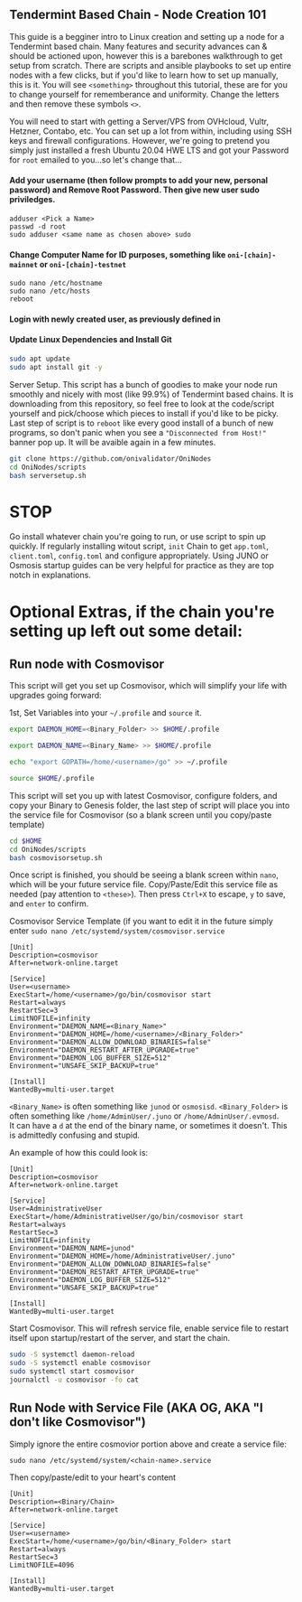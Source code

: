 ## Tendermint Based Chain - Node Creation 101
This guide is a begginer intro to Linux creation and setting up a node for a Tendermint based chain. Many features and security advances can & should be actioned upon, however this is a barebones walkthrough to get setup from scratch. There are scripts and ansible playbooks to set up entire nodes with a few clicks, but if you'd like to learn how to set up manually, this is it. You will see `<something>` throughout this tutorial, these are for you to change yourself for rememberance and uniformity. Change the letters and then remove these symbols `<>`.

You will need to start with getting a Server/VPS from OVHcloud, Vultr, Hetzner, Contabo, etc. You can set up a lot from within, including using SSH keys and firewall configurations. However, we're going to pretend you simply just installed a fresh Ubuntu 20.04 HWE LTS and got your Password for `root` emailed to you...so let's change that...

#### Add your username (then follow prompts to add your new, personal password) and Remove Root Password. Then give new user sudo priviledges.
```
adduser <Pick a Name>
passwd -d root
sudo adduser <same name as chosen above> sudo
```

#### Change Computer Name for ID purposes, something like `oni-[chain]-mainnet` or `oni-[chain]-testnet`
```
sudo nano /etc/hostname
sudo nano /etc/hosts
reboot
```

#### Login with newly created user, as previously defined in <Pick a Name>
#### Update Linux Dependencies and Install Git
```bash
sudo apt update
sudo apt install git -y
```

Server Setup. This script has a bunch of goodies to make your node run smoothly and nicely with most (like 99.9%) of Tendermint based chains. It is downloading from this repository, so feel free to look at the code/script yourself and pick/choose which pieces to install if you'd like to be picky. Last step of script is to `reboot` like every good install of a bunch of new programs, so don't panic when you see a `"Disconnected from Host!"` banner pop up. It will be avaible again in a few minutes.
```bash
git clone https://github.com/onivalidator/OniNodes
cd OniNodes/scripts
bash serversetup.sh
```

# STOP
Go install whatever chain you're going to run, or use script to spin up quickly. If regularly installing witout script, `init` Chain to get `app.toml`, `client.toml`, `config.toml` and configure appropriately. Using JUNO or Osmosis startup guides can be very helpful for practice as they are top notch in explanations.


# Optional Extras, if the chain you're setting up left out some detail:

## Run node with Cosmovisor

This script will get you set up Cosmovisor, which will simplify your life with upgrades going forward:

1st, Set Variables into your `~/.profile` and `source` it.
```bash
export DAEMON_HOME=<Binary_Folder> >> $HOME/.profile
```
```bash
export DAEMON_NAME=<Binary_Name> >> $HOME/.profile
```
```bash
echo "export GOPATH=/home/<username>/go" >> ~/.profile
```
```bash
source $HOME/.profile
```

This script will set you up with latest Cosmovisor, configure folders, and copy your Binary to Genesis folder, the last step of script will place you into the service file for Cosmovisor (so a blank screen until you copy/paste template)
```bash
cd $HOME
cd OniNodes/scripts
bash cosmovisorsetup.sh
```
Once script is finished, you should be seeing a blank screen within `nano`, which will be your future service file. Copy/Paste/Edit this service file as needed (pay attention to `<these>`). Then press `Ctrl+X` to escape, `y` to save, and `enter` to confirm.

Cosmovisor Service Template (if you want to edit it in the future simply enter `sudo nano /etc/systemd/system/cosmovisor.service`
```
[Unit]
Description=cosmovisor
After=network-online.target

[Service]
User=<username>
ExecStart=/home/<username>/go/bin/cosmovisor start
Restart=always
RestartSec=3
LimitNOFILE=infinity
Environment="DAEMON_NAME=<Binary_Name>"
Environment="DAEMON_HOME=/home/<username>/<Binary_Folder>"
Environment="DAEMON_ALLOW_DOWNLOAD_BINARIES=false"
Environment="DAEMON_RESTART_AFTER_UPGRADE=true"
Environment="DAEMON_LOG_BUFFER_SIZE=512"
Environment="UNSAFE_SKIP_BACKUP=true"

[Install]
WantedBy=multi-user.target
```

`<Binary_Name>` is often something like `junod` or `osmosisd`. 
`<Binary_Folder>` is often something like `/home/AdminUser/.juno` or `/home/AdminUser/.evmosd`.  
 It can have a `d` at the end of the binary name, or sometimes it doesn't. 
 This is admittedly confusing and stupid.
 
An example of how this could look is:

```
[Unit]
Description=cosmovisor
After=network-online.target

[Service]
User=AdministrativeUser
ExecStart=/home/AdministrativeUser/go/bin/cosmovisor start
Restart=always
RestartSec=3
LimitNOFILE=infinity
Environment="DAEMON_NAME=junod"
Environment="DAEMON_HOME=/home/AdministrativeUser/.juno"
Environment="DAEMON_ALLOW_DOWNLOAD_BINARIES=false"
Environment="DAEMON_RESTART_AFTER_UPGRADE=true"
Environment="DAEMON_LOG_BUFFER_SIZE=512"
Environment="UNSAFE_SKIP_BACKUP=true"

[Install]
WantedBy=multi-user.target
```


Start Cosmovisor. This will refresh service file, enable service file to restart itself upon startup/restart of the server, and start the chain.
```bash
sudo -S systemctl daemon-reload
sudo -S systemctl enable cosmovisor
sudo systemctl start cosmovisor
journalctl -u cosmovisor -fo cat
```

## Run Node with Service File (AKA OG, AKA "I don't like Cosmovisor")

Simply ignore the entire cosmovior portion above and create a service file: 
```
sudo nano /etc/systemd/system/<chain-name>.service
```

Then copy/paste/edit to your heart's content
```
[Unit]
Description=<Binary/Chain>
After=network-online.target

[Service]
User=<username>
ExecStart=/home/<username>/go/bin/<Binary_Folder> start
Restart=always
RestartSec=3
LimitNOFILE=4096

[Install]
WantedBy=multi-user.target
```
